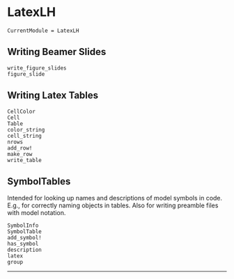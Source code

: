 # LatexLH

```@meta
CurrentModule = LatexLH
```

## Writing Beamer Slides

```@docs
write_figure_slides
figure_slide
```

## Writing Latex Tables

```@docs
CellColor
Cell
Table
color_string
cell_string
nrows
add_row!
make_row
write_table
```

## SymbolTables

Intended for looking up names and descriptions of model symbols in code. E.g., for correctly naming objects in tables. Also for writing preamble files with model notation.

```@docs
SymbolInfo
SymbolTable
add_symbol!
has_symbol
description
latex
group
```

-----------
